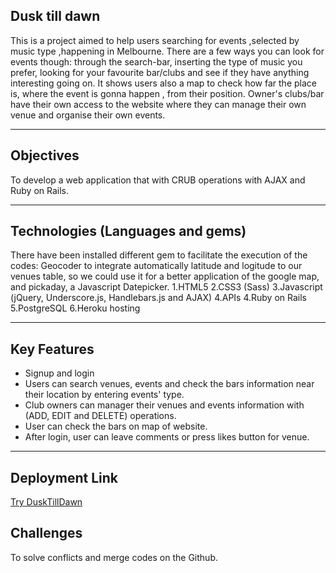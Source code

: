 ## Dusk till dawn
This is a project aimed to help users searching for events ,selected by music type ,happening in Melbourne.
There are a few ways you can look for events though: through the search-bar, inserting the type of music you prefer, looking for your favourite bar/clubs and see if they have anything interesting going on.
It shows users also a map to check how far the place is, where the event is gonna happen , from their position.
Owner's clubs/bar have their own access to the website where they can manage their own venue and organise their own events.
***
## Objectives
To develop a web application that with CRUB operations with AJAX and Ruby on Rails.
***
## Technologies (Languages and gems)
There have been installed different gem to facilitate the execution of the codes:
Geocoder to integrate automatically latitude and logitude to our venues table, so we could use it for a better application of the google map, and pickaday, a Javascript Datepicker.
1.HTML5
2.CSS3 (Sass)
3.Javascript (jQuery, Underscore.js, Handlebars.js and AJAX)
4.APIs
4.Ruby on Rails
5.PostgreSQL
6.Heroku hosting
***
## Key Features
- Signup and login
- Users can search venues, events and check the bars information near their location by entering events' type.
- Club owners can manager their venues and events information with (ADD, EDIT and DELETE) operations.
- User can check the bars on map of website.
- After login, user can leave comments or press likes button for venue.
***

## Deployment Link
[Try DuskTillDawn](https://dusktilldown.herokuapp.com)
## Challenges
To solve conflicts and merge codes on the Github.
